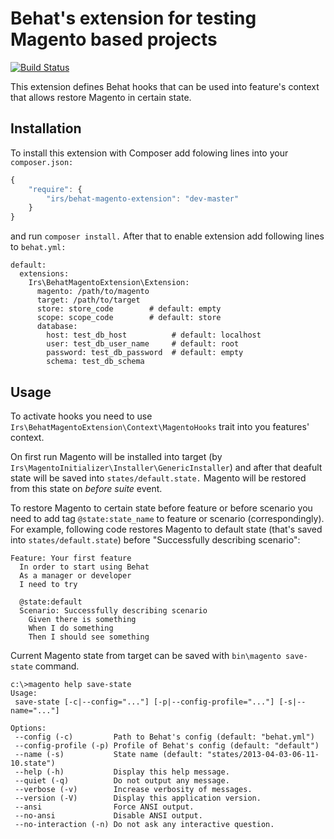 Behat's extension for testing Magento based projects
====================================================

[![Build Status](https://travis-ci.org/irs/behat-magento-extension.png?branch=master)](https://travis-ci.org/irs/behat-magento-extension)

This extension defines Behat hooks that can be used into feature's context that allows restore 
Magento in certain state.

Installation
------------

To install this extension with Composer add folowing lines into your `composer.json:`

```javascript
{
    "require": {
        "irs/behat-magento-extension": "dev-master"
    }
}
```

and run `composer install.` After that to enable extension add following lines to `behat.yml:`

```
default:
  extensions:
    Irs\BehatMagentoExtension\Extension:
      magento: /path/to/magento
      target: /path/to/target
      store: store_code        # default: empty
      scope: scope_code        # default: store
      database:
        host: test_db_host          # default: localhost
        user: test_db_user_name     # default: root
        password: test_db_password  # default: empty
        schema: test_db_schema    
```

Usage
-----

To activate hooks you need to use `Irs\BehatMagentoExtension\Context\MagentoHooks` trait into you features' context.

On first run Magento will be installed into target (by `Irs\MagentoInitializer\Installer\GenericInstaller`) and 
after that deafult state will be saved into `states/default.state.` Magento will be restored from this state 
on _before suite_ event.

To restore Magento to certain state before feature or before scenario you need to add tag `@state:state_name` to feature 
or scenario (correspondingly). For example, following code restores Magento to default state (that's saved into 
`states/default.state`) before "Successfully describing scenario":

```
Feature: Your first feature
  In order to start using Behat
  As a manager or developer
  I need to try

  @state:default
  Scenario: Successfully describing scenario
    Given there is something
    When I do something
    Then I should see something
```

Current Magento state from target can be saved with `bin\magento save-state` command.

```
c:\>magento help save-state
Usage:
 save-state [-c|--config="..."] [-p|--config-profile="..."] [-s|--name="..."]

Options:
 --config (-c)         Path to Behat's config (default: "behat.yml")
 --config-profile (-p) Profile of Behat's config (default: "default")
 --name (-s)           State name (default: "states/2013-04-03-06-11-10.state")
 --help (-h)           Display this help message.
 --quiet (-q)          Do not output any message.
 --verbose (-v)        Increase verbosity of messages.
 --version (-V)        Display this application version.
 --ansi                Force ANSI output.
 --no-ansi             Disable ANSI output.
 --no-interaction (-n) Do not ask any interactive question.
```
